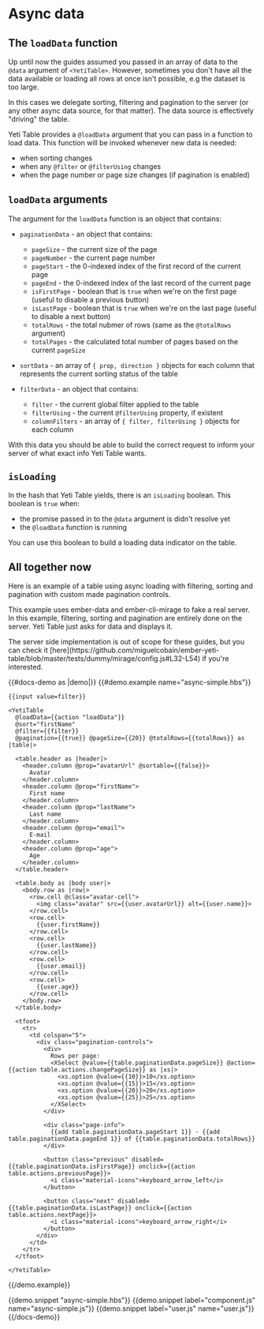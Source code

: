 
# Async data

## The `loadData` function

Up until now the guides assumed you passed in an array of data to the `@data` argument of `<YetiTable>`.
However, sometimes you don't have all the data available or loading all rows at once isn't possible, e.g the dataset is too large.

In this cases we delegate sorting, filtering and pagination to the server (or any other async data source, for that matter).
The data source is effectively "driving" the table.

Yeti Table provides a `@loadData` argument that you can pass in a function to load data.
This function will be invoked whenever new data is needed:

- when sorting changes
- when any `@filter` or `@filterUsing` changes
- when the page number or page size changes (if pagination is enabled)

## `loadData` arguments

The argument for the `loadData` function is an object that contains:

- `paginationData` - an object that contains:
  - `pageSize` - the current size of the page
  - `pageNumber` - the current page number
  - `pageStart` - the 0-indexed index of the first record of the current page
  - `pageEnd` - the 0-indexed index of the last record of the current page
  - `isFirstPage` - boolean that is `true` when we're on the first page (useful to disable a previous button)
  - `isLastPage` - boolean that is `true` when we're on the last page (useful to disable a next button)
  - `totalRows` - the total nubmer of rows (same as the `@totalRows` argument)
  - `totalPages` - the calculated total number of pages based on the current `pageSize`

- `sortData` - an array of `{ prop, direction }` objects for each column that represents the current sorting status of the table

- `filterData` - an object that contains:
  - `filter` - the current global filter applied to the table
  - `filterUsing` - the current `@filterUsing` property, if existent
  - `columnFilters` - an array of `{ filter, filterUsing }` objects for each column

With this data you should be able to build the correct request to inform your server of what exact info Yeti Table wants.

## `isLoading`

In the hash that Yeti Table yields, there is an `isLoading` boolean. This boolean is `true` when:

- the promise passed in to the `@data` argument is didn't resolve yet
- the `@loadData` function is running

You can use this boolean to build a loading data indicator on the table.

## All together now

Here is an example of a table using async loading with filtering, sorting and pagination with custom made pagination controls.

This example uses ember-data and ember-cli-mirage to fake a real server.
In this example, filtering, sorting and pagination are entirely done on the server. Yeti Table just
asks for data and displays it.

<aside>
  The server side implementation is out of scope for these guides, but you can check it [here](https://github.com/miguelcobain/ember-yeti-table/blob/master/tests/dummy/mirage/config.js#L32-L54) if you're interested.
</aside>

{{#docs-demo as |demo|}}
  {{#demo.example name="async-simple.hbs"}}

    {{input value=filter}}

    <YetiTable
      @loadData={{action "loadData"}}
      @sort="firstName"
      @filter={{filter}}
      @pagination={{true}} @pageSize={{20}} @totalRows={{totalRows}} as |table|>
      
      <table.header as |header|>
        <header.column @prop="avatarUrl" @sortable={{false}}>
          Avatar
        </header.column>
        <header.column @prop="firstName">
          First name
        </header.column>
        <header.column @prop="lastName">
          Last name
        </header.column>
        <header.column @prop="email">
          E-mail
        </header.column>
        <header.column @prop="age">
          Age
        </header.column>
      </table.header>

      <table.body as |body user|>
        <body.row as |row|>
          <row.cell @class="avatar-cell">
            <img class="avatar" src={{user.avatarUrl}} alt={{user.name}}>
          </row.cell>
          <row.cell>
            {{user.firstName}}
          </row.cell>
          <row.cell>
            {{user.lastName}}
          </row.cell>
          <row.cell>
            {{user.email}}
          </row.cell>
          <row.cell>
            {{user.age}}
          </row.cell>
        </body.row>
      </table.body>

      <tfoot>
        <tr>
          <td colspan="5">
            <div class="pagination-controls">
              <div>
                Rows per page:
                <XSelect @value={{table.paginationData.pageSize}} @action={{action table.actions.changePageSize}} as |xs|>
                  <xs.option @value={{10}}>10</xs.option>
                  <xs.option @value={{15}}>15</xs.option>
                  <xs.option @value={{20}}>20</xs.option>
                  <xs.option @value={{25}}>25</xs.option>
                </XSelect>
              </div>

              <div class="page-info">
                {{add table.paginationData.pageStart 1}} - {{add table.paginationData.pageEnd 1}} of {{table.paginationData.totalRows}}
              </div>

              <button class="previous" disabled={{table.paginationData.isFirstPage}} onclick={{action table.actions.previousPage}}>
                <i class="material-icons">keyboard_arrow_left</i>
              </button>

              <button class="next" disabled={{table.paginationData.isLastPage}} onclick={{action table.actions.nextPage}}>
                <i class="material-icons">keyboard_arrow_right</i>
              </button>
            </div>
          </td>
        </tr>
      </tfoot>

    </YetiTable>

  {{/demo.example}}

  {{demo.snippet "async-simple.hbs"}}
  {{demo.snippet label="component.js" name="async-simple.js"}}
  {{demo.snippet label="user.js" name="user.js"}}
{{/docs-demo}}
